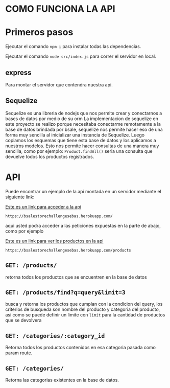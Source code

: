 

# COMO FUNCIONA LA API

# Primeros pasos
Ejecutar el comando `npm i` para instalar todas las dependencias.

Ejecutar el comando `node src/index.js` para correr el servidor en local.

## express
Para montar el servidor que contendra nuestra api.

## Sequelize
Sequelize es una libreria de nodejs que nos permite crear y conectarnos a bases de datos por medio de su orm
La implementacion de sequelize en este proyecto se realizo porque necesitaba conectarme remotamente a la base de datos brindada por bsale,
sequelize nos permite hacer eso de una forma muy sencilla al inicializar una instancia de Sequelize.
Luego copiamos los esquemas que tiene esta base de datos y los aplicamos a nuestros modelos.
Esto nos permite hacer consultas de una manera muy sencilla, como por ejemplo: `Product.findAll()` seria una consulta que devuelve todos los productos registrados.

# API
Puede encontrar un ejemplo de la api montada en un servidor mediante el siguiente link:

[Este es un link para acceder a la api](https://bsalestorechallengesebas.herokuapp.com/)

`https://bsalestorechallengesebas.herokuapp.com/`

aqui usted podra acceder a las peticiones expuestas en la parte de abajo, como por ejemplo 

[Este es un link para ver los productos en la api](https://bsalestorechallengesebas.herokuapp.com/products)

`https://bsalestorechallengesebas.herokuapp.com/products`


## `GET: /products/`
retorna todos los productos que se encuentren en la base de datos

## `GET: /products/find?q=query&limit=3`
busca y retorna los productos que cumplan con la condicion del query, los criterios de busqueda son nombre del producto y categoria del producto, asi como se puede definir un limite con `limit` para la cantidad de productos que se devolvera

## `GET: /categories/:category_id`
Retorna todos los productos contenidos en esa categoria pasada como param route.

## `GET: /categories/`
Retorna las categorias existentes en la base de datos.
